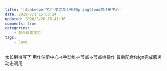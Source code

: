 ```yaml
---
title: '[Zookeeper学习-第二章]用作SpringCloud的注册中心'
date: 2019/7/1 15:53:24
updated: 2020/2/20 15:41:36
comments: true
categories: 
    - 我永远爱学习
tags: 
    - Java
---
```


太长懒得写了 用作注册中心->手动维护节点->节点树操作 最后配合feign完成服务动态调用
<!--more-->
#
